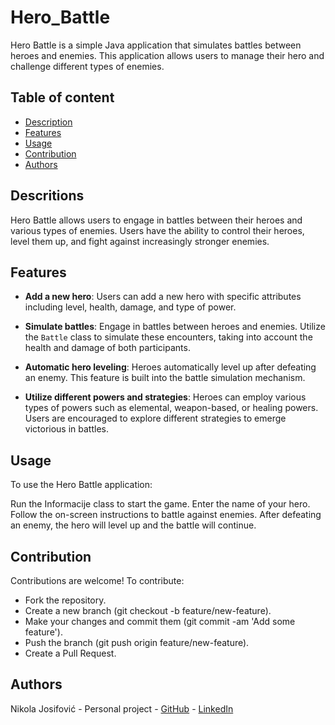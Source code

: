 # Hero_Battle

Hero Battle is a simple Java application that simulates battles between heroes and enemies. This application allows users to manage their hero and challenge different types of enemies.

## Table of content

- [Description](#description)
- [Features](#features)
- [Usage](#usage)
- [Contribution](#contribution)
- [Authors](#authors)

## Descritions

Hero Battle allows users to engage in battles between their heroes and various types of enemies. Users have the ability to control their heroes, level them up, and fight against increasingly stronger enemies.

## Features

- **Add a new hero**: Users can add a new hero with specific attributes including level, health, damage, and type of power.
   
- **Simulate battles**: Engage in battles between heroes and enemies. Utilize the `Battle` class to simulate these encounters, taking into account the health and damage of both participants.

- **Automatic hero leveling**: Heroes automatically level up after defeating an enemy. This feature is built into the battle simulation mechanism.

- **Utilize different powers and strategies**: Heroes can employ various types of powers such as elemental, weapon-based, or healing powers. Users are encouraged to explore different strategies to emerge victorious in battles.

## Usage

To use the Hero Battle application:

Run the Informacije class to start the game.
Enter the name of your hero.
Follow the on-screen instructions to battle against enemies.
After defeating an enemy, the hero will level up and the battle will continue.

## Contribution

Contributions are welcome! To contribute:

- Fork the repository.
- Create a new branch (git checkout -b feature/new-feature).
- Make your changes and commit them (git commit -am 'Add some feature').
- Push the branch (git push origin feature/new-feature).
- Create a Pull Request.

## Authors

Nikola Josifović - Personal project - [GitHub](https://github.com/nikolaJosif) - [LinkedIn](https://www.linkedin.com/in/nikolajosifovicdeveloper)
